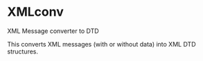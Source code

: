 # XMLconv
XML Message converter to DTD

This converts XML messages (with or without data) into XML DTD structures.
